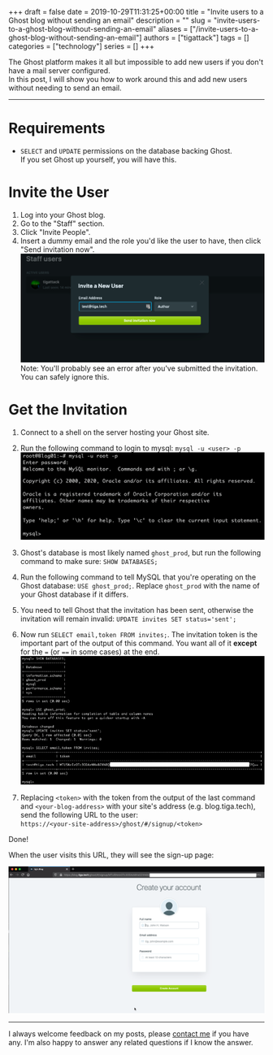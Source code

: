 +++
draft = false
date = 2019-10-29T11:31:25+00:00
title = "Invite users to a Ghost blog without sending an email"
description = ""
slug = "invite-users-to-a-ghost-blog-without-sending-an-email"
aliases = ["/invite-users-to-a-ghost-blog-without-sending-an-email"]
authors = ["tigattack"]
tags = []
categories = ["technology"]
series = []
+++

The Ghost platform makes it all but impossible to add new users if you don't have a mail server configured.  
In this post, I will show you how to work around this and add new users without needing to send an email.

---


# Requirements

* `SELECT` and `UPDATE` permissions on the database backing Ghost.  
  If you set Ghost up yourself, you will have this.

# Invite the User

1. Log into your Ghost blog.
2. Go to the "Staff" section.
3. Click "Invite People".
4. Insert a dummy email and the role you'd like the user to have, then click "Send invitation now".
    ![Invite](Invite.png)
    Note: You'll probably see an error after you've submitted the invitation. You can safely ignore this.

# Get the Invitation

1. Connect to a shell on the server hosting your Ghost site.
2. Run the following command to login to mysql: `mysql -u <user> -p`  
  ![MySQL login](MySQL-1.png)

3. Ghost's database is most likely named `ghost_prod`, but run the following command to make sure: `SHOW DATABASES;`
4. Run the following command to tell MySQL that you're operating on the Ghost database: `USE ghost_prod;`. Replace `ghost_prod` with the name of your Ghost database if it differs.
5. You need to tell Ghost that the invitation has been sent, otherwise the invitation will remain invalid: `UPDATE invites SET status='sent';`
6. Now run `SELECT email,token FROM invites;`. The invitation token is the important part of the output of this command. You want all of it **except** for the `=` (or
    `==` in some cases) at the end.  
    ![MySQL actions](MySQL-Actions.png)
7. Replacing `<token>` with the token from the output of the last command and `<your-blog-address>` with your site's address (e.g. blog.tiga.tech), send the following URL to the user:  
  `https://<your-site-address>/ghost/#/signup/<token>`

Done!

When the user visits this URL, they will see the sign-up page:

![Invitation sign-up](Invitation.png)

---

I always welcome feedback on my posts, please [contact me](/contact) if you have any. I'm also happy to answer any related questions if I know the answer.
